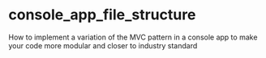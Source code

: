 # console_app_file_structure
How to implement a variation of the MVC pattern in a console app to make your code more modular and closer to industry standard
